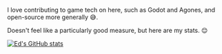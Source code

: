 I love contributing to game tech on here, such as Godot and Agones, and open-source more generally 😅.

Doesn't feel like a particularly good measure, but here are my stats. 😌

[![Ed's GitHub stats](https://github-readme-stats.vercel.app/api?username=wheatear-dev)](https://github.com/anuraghazra/github-readme-stats)
